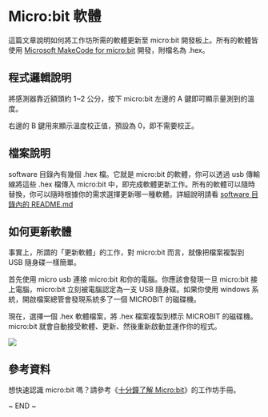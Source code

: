 
# Micro:bit 軟體

這篇文章說明如何將工作坊所需的軟體更新至 micro:bit 開發板上。所有的軟體皆使用 [Microsoft MakeCode for micro:bit](https://makecode.microbit.org/) 開發，附檔名為 .hex。


## 程式邏輯說明

將感測器靠近額頭約 1~2 公分，按下 micro:bit 左邊的 A 鍵即可顯示量測到的溫度。

右邊的 B 鍵用來顯示溫度校正值，預設為 0，即不需要校正。


## 檔案說明

software 目錄內有幾個 .hex 檔。它就是 micro:bit 的軟體，你可以透過 usb 傳輸線將這些 .hex 檔傳入 micro:bit 中，即完成軟體更新工作。所有的軟體可以隨時替換，你可以隨時根據你的需求選擇更新哪一種軟體。詳細說明請看 [software 目錄內的 README.md](software/README.md)


## 如何更新軟體

事實上，所謂的「更新軟體」的工作，對 micro:bit 而言，就像把檔案複製到 USB 隨身碟一樣簡單。

首先使用 micro usb 連接 micro:bit 和你的電腦。你應該會發現一旦 micro:bit 接上電腦，micro:bit 立刻被電腦認定為一支 USB 隨身碟。如果你使用 windows 系統，開啟檔案總管會發現系統多了一個 MICROBIT 的磁碟機。

現在，選擇一個 .hex 軟體檔案，將 .hex 檔案複製到標示 MICROBIT 的磁碟機。micro:bit 就會自動接受軟體、更新、然後重新啟動並運作你的程式。


![](images/program-win.gif)


## 參考資料

想快速認識 micro:bit 嗎？請參考《[十分鐘了解 Micro:bit](docs/10-minute-microbit-guide.md)》的工作坊手冊。


~ END ~